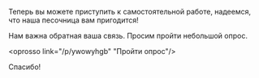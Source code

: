 Теперь вы можете приступить к самостоятельной работе, надеемся, что наша 
песочница вам пригодится!

Нам важна обратная ваша связь. Просим пройти небольшой опрос.

<oprosso link="/p/ywowyhgb" "Пройти опрос"/>

Спасибо!
